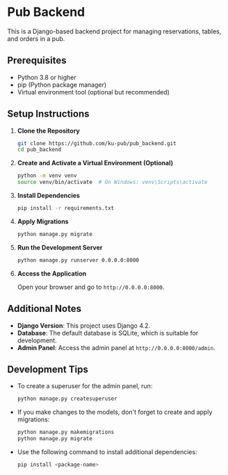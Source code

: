 # Pub Backend

This is a Django-based backend project for managing reservations, tables, and orders in a pub.

## Prerequisites

- Python 3.8 or higher
- pip (Python package manager)
- Virtual environment tool (optional but recommended)

## Setup Instructions

1. **Clone the Repository**

   ```bash
   git clone https://github.com/ku-pub/pub_backend.git
   cd pub_backend
   ```

2. **Create and Activate a Virtual Environment (Optional)**

   ```bash
   python -m venv venv
   source venv/bin/activate  # On Windows: venv\Scripts\activate
   ```

3. **Install Dependencies**

   ```bash
   pip install -r requirements.txt
   ```

4. **Apply Migrations**

   ```bash
   python manage.py migrate
   ```

5. **Run the Development Server**

   ```bash
   python manage.py runserver 0.0.0.0:8000
   ```

6. **Access the Application**

   Open your browser and go to `http://0.0.0.0:8000`.

## Additional Notes

- **Django Version**: This project uses Django 4.2.
- **Database**: The default database is SQLite, which is suitable for development.
- **Admin Panel**: Access the admin panel at `http://0.0.0.0:8000/admin`.

## Development Tips

- To create a superuser for the admin panel, run:

  ```bash
  python manage.py createsuperuser
  ```

- If you make changes to the models, don't forget to create and apply migrations:

  ```bash
  python manage.py makemigrations
  python manage.py migrate
  ```

- Use the following command to install additional dependencies:

  ```bash
  pip install <package-name>
  ```
